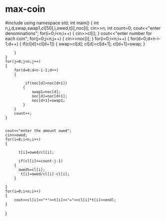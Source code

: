 # max-coin

#include<iostream>
using namespace std;
int main()
{
    int n,j,d,swap,swap1,cl[50],i,owed,t[i],noc[i];
    cin>>n;
    int count=0;
    cout<<"enter denominations";
    for(i=0;i<n;i++)
    {
        cin>>cl[i];
    }
    cout<<"enter number for each coin";
     for(j=0;j<n;j++)
    {
        cin>>noc[i];
    }
    for(i=0;i<n;i++)
    {
        for(d=0;d<n-i-1;d++)
        {
            if(cl[d]>cl[d+1])
            {
                swap=cl[d];
                cl[d]=cl[d+1];
                cl[d+1]=swap;
            }
             
        }
    }
    for(j=0;j<n;j++)
    {
        for(d=0;d<n-i-1;d++)
        {
           
             if(noc[d]>noc[d+1])
            {
                swap1=noc[d];
                noc[d]=noc[d+1];
                noc[d+1]=swap1;
            }
        }
        count++;
    }
   
   
    cout<<"enter the amount owed";
    cin>>owed;
    for(i=0;i<n;i++)
    {
        
          t[i]=owed/cl[i];
          
          if(cl[i]<=count-j-1)
        {
          owed%=cl[i];
           t[i]=owed/cl[i]-cl[i];
        }
    
    }
    for(i=0;i<n;i++)
    {
        cout<<cl[i]<<"*"<<t[i]<<"="<<cl[i]*t[i]<<endl;
    }
}
